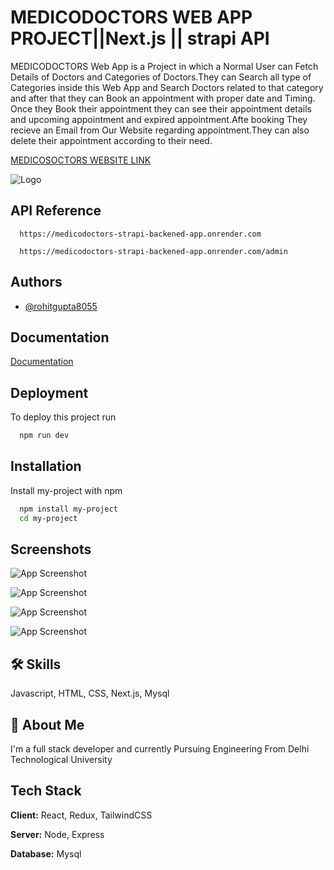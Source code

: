 
# MEDICODOCTORS WEB APP PROJECT||Next.js || strapi API

MEDICODOCTORS Web App is a Project in which a Normal User can Fetch Details of Doctors and Categories of Doctors.They can Search all type of Categories inside this Web App and Search Doctors related to that category and after that they can Book an appointment with proper date and Timing. Once they Book their appointment they can see their appointment details and upcoming appointment and expired appointment.Afte booking They recieve an Email from Our Website regarding appointment.They can also delete their appointment according to their need.

[MEDICOSOCTORS WEBSITE LINK](https://medico-doctors.vercel.app/)



![Logo](https://res.cloudinary.com/dwp0bcwg9/image/upload/v1722193913/logo_footer_5361621fe8.png)


## API Reference


```http
  https://medicodoctors-strapi-backened-app.onrender.com
```


```http
  https://medicodoctors-strapi-backened-app.onrender.com/admin
```



## Authors

- [@rohitgupta8055](https://github.com/rohitgupta8055)


## Documentation

[Documentation](https://github.com/rohitgupta8055/medicoDoctors/blob/main/my_documentation.txt)


## Deployment

To deploy this project run

```bash
  npm run dev
```


## Installation

Install my-project with npm

```bash
  npm install my-project
  cd my-project
```
    
## Screenshots

![App Screenshot](https://res.cloudinary.com/dwp0bcwg9/image/upload/v1722195390/Home_d2072bdf0d.png)

![App Screenshot](https://res.cloudinary.com/dwp0bcwg9/image/upload/v1722195390/Doctor_Info_4d405ea1e2.png)

![App Screenshot](https://res.cloudinary.com/dwp0bcwg9/image/upload/v1722195377/Search_Doctors_43719c726b.png)

![App Screenshot](https://res.cloudinary.com/dwp0bcwg9/image/upload/v1722195377/My_Bookings_7f460cdbde.png)


## 🛠 Skills
Javascript, HTML, CSS, Next.js, Mysql


## 🚀 About Me
I'm a full stack developer and currently Pursuing Engineering From Delhi Technological University




## Tech Stack

**Client:** React, Redux, TailwindCSS

**Server:** Node, Express

**Database:** Mysql



